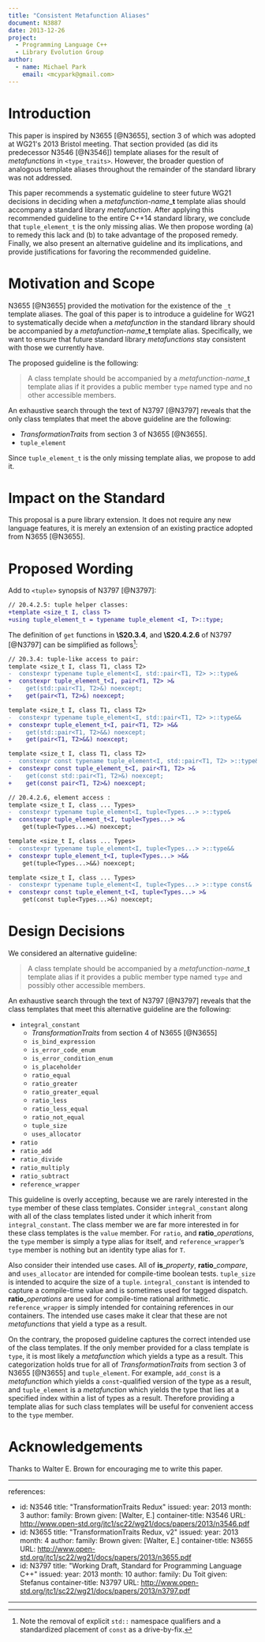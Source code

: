 ```yaml
---
title: "Consistent Metafunction Aliases"
document: N3887
date: 2013-12-26
project:
  - Programming Language C++
  - Library Evolution Group
author:
  - name: Michael Park
    email: <mcypark@gmail.com>
---
```


# Introduction

This paper is inspired by N3655 [@N3655], section 3 of which was adopted at
WG21's 2013 Bristol meeting. That section provided (as did its predecessor N3546
[@N3546]) template aliases for the result of _metafunctions_ in `<type_traits>`.
However, the broader question of analogous template aliases throughout
the remainder of the standard library was not addressed.

This paper recommends a systematic guideline to steer future WG21 decisions
in deciding when a _metafunction-name_\_**t** template alias should accompany
a standard library _metafunction_. After applying this recommended guideline
to the entire C++14 standard library, we conclude that `tuple_element_t`
is the only missing alias. We then propose wording (a) to remedy this lack
and (b) to take advantage of the proposed remedy. Finally, we also present
an alternative guideline and its implications, and provide justifications
for favoring the recommended guideline.

# Motivation and Scope

N3655 [@N3655] provided the motivation for the existence of the `_t` template
aliases. The goal of this paper is to introduce a guideline for WG21 to
systematically decide when a _metafunction_ in the standard library should be
accompanied by a _metafunction-name_\_**t** template alias. Specifically,
we want to ensure that future standard library _metafunctions_ stay consistent
with those we currently have.

The proposed guideline is the following:

> A class template should be accompanied by a _metafunction-name_\_**t**
> template alias if it provides a public member `type` named type and no
> other accessible members.

An exhaustive search through the text of N3797 [@N3797] reveals that the only
class templates that meet the above guideline are the following:

  - _TransformationTraits_ from section 3 of N3655 [@N3655].
  - `tuple_element`

Since `tuple_element_t` is the only missing template alias, we propose to add it.

# Impact on the Standard

This proposal is a pure library extension. It does not require any new language
features, it is merely an extension of an existing practice adopted from
N3655 [@N3655].

# Proposed Wording

Add to `<tuple>` synopsis of N3797 [@N3797]:

```diff
// 20.4.2.5: tuple helper classes:
+template <size_t I, class T>
+using tuple_element_t = typename tuple_element <I, T>::type;
```

The definition of `get` functions in __\S20.3.4__, and __\S20.4.2.6__ of
N3797 [@N3797] can be simplified as follows[^1]:

```diff
// 20.3.4: tuple-like access to pair:
template <size_t I, class T1, class T2>
-  constexpr typename tuple_element<I, std::pair<T1, T2> >::type&
+  constexpr tuple_element_t<I, pair<T1, T2> >&
-    get(std::pair<T1, T2>&) noexcept;
+    get(pair<T1, T2>&) noexcept;

template <size_t I, class T1, class T2>
-  constexpr typename tuple_element<I, std::pair<T1, T2> >::type&&
+  constexpr tuple_element_t<I, pair<T1, T2> >&&
-    get(std::pair<T1, T2>&&) noexcept;
+    get(pair<T1, T2>&&) noexcept;

template <size_t I, class T1, class T2>
-  constexpr const typename tuple_element<I, std::pair<T1, T2> >::type&
+  constexpr const tuple_element_t<I, pair<T1, T2> >&
-    get(const std::pair<T1, T2>&) noexcept;
+    get(const pair<T1, T2>&) noexcept;

// 20.4.2.6, element access :
template <size_t I, class ... Types>
-  constexpr typename tuple_element<I, tuple<Types...> >::type&
+  constexpr tuple_element_t<I, tuple<Types...> >&
    get(tuple<Types...>&) noexcept;

template <size_t I, class ... Types>
-  constexpr typename tuple_element<I, tuple<Types...> >::type&&
+  constexpr tuple_element_t<I, tuple<Types...> >&&
    get(tuple<Types...>&&) noexcept;

template <size_t I, class ... Types>
-  constexpr typename tuple_element<I, tuple<Types...> >::type const&
+  constexpr const tuple_element_t<I, tuple<Types...> >&
    get(const tuple<Types...>&) noexcept;
```

[^1]: Note the removal of explicit `std::` namespace qualifiers and
      a standardized placement of `const` as a drive-by-fix.

# Design Decisions

We considered an alternative guideline:

> A class template should be accompanied by a _metafunction-name_\_**t**
> template alias if it provides a public member type named `type` and
> possibly other accessible members.

An exhaustive search through the text of N3797 [@N3797] reveals that the class
templates that meet this alternative guideline are the following:

  - `integral_constant`
    - _TransformationTraits_ from section 4 of N3655 [@N3655]
    - `is_bind_expression`
    - `is_error_code_enum`
    - `is_error_condition_enum`
    - `is_placeholder`
    - `ratio_equal`
    - `ratio_greater`
    - `ratio_greater_equal`
    - `ratio_less`
    - `ratio_less_equal`
    - `ratio_not_equal`
    - `tuple_size`
    - `uses_allocator`
  - `ratio`
  - `ratio_add`
  - `ratio_divide`
  - `ratio_multiply`
  - `ratio_subtract`
  - `reference_wrapper`

This guideline is overly accepting, because we are rarely interested in
the `type` member of these class templates. Consider `integral_constant`
along with all of the class templates listed under it which inherit from
`integral_constant`. The class member we are far more interested in for these
class templates is the `value` member. For `ratio`, and __ratio__\_*operations*,
the `type` member is simply a type alias for itself, and `reference_wrapper`’s
`type` member is nothing but an identity type alias for `T`.

Also consider their intended use cases. All of __is__\_*property*,
__ratio__\_*compare*, and `uses_allocator` are intended for compile-time boolean
tests. `tuple_size` is intended to acquire the size of a `tuple`.
`integral_constant` is intended to capture a compile-time value and is sometimes
used for tagged dispatch. __ratio__\_*operations* are used for compile-time
rational arithmetic. `reference_wrapper` is simply intended for containing
references in our containers. The intended use cases make it clear that these
are not _metafunctions_ that yield a type as a result.

On the contrary, the proposed guideline captures the correct intended use of
the class templates. If the only member provided for a class template is `type`,
it is most likely a _metafunction_ which yields a type as a result. This
categorization holds true for all of _TransformationTraits_ from section 3 of
N3655 [@N3655] and `tuple_element`. For example, `add_const` is a _metafunction_
which yields a `const`-qualified version of the type as a result, and
`tuple_element` is a _metafunction_ which yields the type that lies at
a specified index within a list of types as a result. Therefore providing
a template alias for such class templates will be useful for convenient access
to the `type` member.

# Acknowledgements

Thanks to Walter E. Brown for encouraging me to write this paper.

---
references:
  - id: N3546
    title: "TransformationTraits Redux"
    issued:
      year: 2013
      month: 3
    author:
      family: Brown
      given: [Walter, E.]
    container-title: N3546
    URL: http://www.open-std.org/jtc1/sc22/wg21/docs/papers/2013/n3546.pdf
  - id: N3655
    title: "TransformationTraits Redux, v2"
    issued:
      year: 2013
      month: 4
    author:
      family: Brown
      given: [Walter, E.]
    container-title: N3655
    URL: http://www.open-std.org/jtc1/sc22/wg21/docs/papers/2013/n3655.pdf
  - id: N3797
    title: "Working Draft, Standard for Programming Language C++"
    issued:
      year: 2013
      month: 10
    author:
      family: Du Toit
      given: Stefanus
    container-title: N3797
    URL: http://www.open-std.org/jtc1/sc22/wg21/docs/papers/2013/n3797.pdf
---
